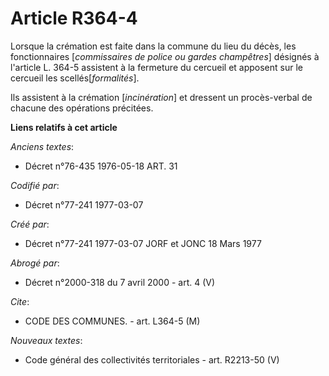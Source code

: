 # Article R364-4

Lorsque la crémation est faite dans la commune du lieu du décès, les fonctionnaires [*commissaires de police ou gardes
champêtres*] désignés à l'article L. 364-5 assistent à la fermeture du cercueil et apposent sur le cercueil les
scellés[*formalités*].

Ils assistent à la crémation [*incinération*] et dressent un procès-verbal de chacune des opérations précitées.

**Liens relatifs à cet article**

_Anciens textes_:

  - Décret n°76-435 1976-05-18 ART. 31

_Codifié par_:

  - Décret n°77-241 1977-03-07

_Créé par_:

  - Décret n°77-241 1977-03-07 JORF et JONC 18 Mars 1977

_Abrogé par_:

  - Décret n°2000-318 du 7 avril 2000 - art. 4 (V)

_Cite_:

  - CODE DES COMMUNES. - art. L364-5 (M)

_Nouveaux textes_:

  - Code général des collectivités territoriales - art. R2213-50 (V)
